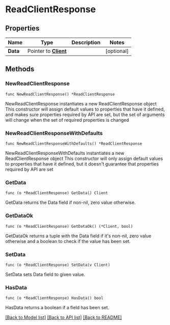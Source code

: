 # ReadClientResponse

## Properties

Name | Type | Description | Notes
------------ | ------------- | ------------- | -------------
**Data** | Pointer to [**Client**](Client.md) |  | [optional]

## Methods

### NewReadClientResponse

`func NewReadClientResponse() *ReadClientResponse`

NewReadClientResponse instantiates a new ReadClientResponse object
This constructor will assign default values to properties that have it defined,
and makes sure properties required by API are set, but the set of arguments
will change when the set of required properties is changed

### NewReadClientResponseWithDefaults

`func NewReadClientResponseWithDefaults() *ReadClientResponse`

NewReadClientResponseWithDefaults instantiates a new ReadClientResponse object
This constructor will only assign default values to properties that have it defined,
but it doesn't guarantee that properties required by API are set

### GetData

`func (o *ReadClientResponse) GetData() Client`

GetData returns the Data field if non-nil, zero value otherwise.

### GetDataOk

`func (o *ReadClientResponse) GetDataOk() (*Client, bool)`

GetDataOk returns a tuple with the Data field if it's non-nil, zero value otherwise
and a boolean to check if the value has been set.

### SetData

`func (o *ReadClientResponse) SetData(v Client)`

SetData sets Data field to given value.

### HasData

`func (o *ReadClientResponse) HasData() bool`

HasData returns a boolean if a field has been set.


[[Back to Model list]](../README.md#documentation-for-models) [[Back to API list]](../README.md#documentation-for-api-endpoints) [[Back to README]](../README.md)
